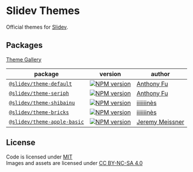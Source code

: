 # Slidev Themes

Official themes for [Slidev](https://github.com/slidevjs/slidev).

## Packages

[Theme Gallery](https://sli.dev/resources/theme-gallery)

| package | version | author |
| --- | --- | --- |
| [`@slidev/theme-default`](./packages/theme-default) | [![NPM version](https://img.shields.io/npm/v/@slidev/theme-default?color=2B90B6&label=)](https://www.npmjs.com/package/@slidev/theme-default) | [Anthony Fu](https://github.com/antfu) |
| [`@slidev/theme-seriph`](./packages/theme-seriph) | [![NPM version](https://img.shields.io/npm/v/@slidev/theme-seriph?color=2B90B6&label=)](https://www.npmjs.com/package/@slidev/theme-seriph) | [Anthony Fu](https://github.com/antfu) |
| [`@slidev/theme-shibainu`](./packages/theme-shibainu) | [![NPM version](https://img.shields.io/npm/v/@slidev/theme-shibainu?color=2B90B6&label=)](https://www.npmjs.com/package/@slidev/theme-shibainu) | [iiiiiiinès](https://github.com/iiiiiiines) |
| [`@slidev/theme-bricks`](./packages/theme-bricks) | [![NPM version](https://img.shields.io/npm/v/@slidev/theme-bricks?color=2B90B6&label=)](https://www.npmjs.com/package/@slidev/theme-bricks) | [iiiiiiinès](https://github.com/iiiiiiines) |
| [`@slidev/theme-apple-basic`](./packages/theme-apple-basic) | [![NPM version](https://img.shields.io/npm/v/@slidev/theme-apple-basic?color=2B90B6&label=)](https://www.npmjs.com/package/@slidev/theme-apple-basic) | [Jeremy Meissner](https://github.com/JeremyMeissner) |

## License

Code is licensed under [MIT](./LICENSE)<br>
Images and assets are licensed under [CC BY-NC-SA 4.0](https://creativecommons.org/licenses/by-nc-sa/4.0)
